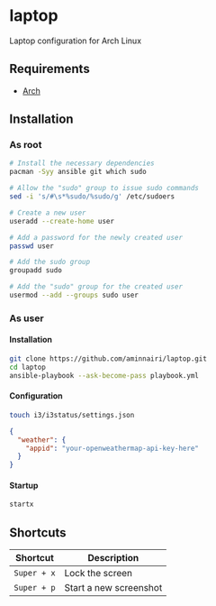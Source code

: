 # laptop

Laptop configuration for Arch Linux

## Requirements

- [Arch](https://archlinux.org/)

## Installation

### As root

```bash
# Install the necessary dependencies
pacman -Syy ansible git which sudo

# Allow the "sudo" group to issue sudo commands
sed -i 's/#\s*%sudo/%sudo/g' /etc/sudoers

# Create a new user
useradd --create-home user

# Add a password for the newly created user
passwd user

# Add the sudo group
groupadd sudo

# Add the "sudo" group for the created user
usermod --add --groups sudo user
```

### As user

#### Installation

```bash
git clone https://github.com/aminnairi/laptop.git
cd laptop
ansible-playbook --ask-become-pass playbook.yml
```

#### Configuration

```bash
touch i3/i3status/settings.json
```

```json
{
  "weather": {
    "appid": "your-openweathermap-api-key-here"
  }
}
```

#### Startup

```bash
startx
```

## Shortcuts

Shortcut | Description
---|---
`Super + x` | Lock the screen
`Super + p` | Start a new screenshot 

